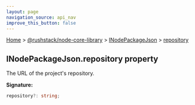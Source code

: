 ```yaml
---
layout: page
navigation_source: api_nav
improve_this_button: false
---
```



[Home](./index.md) &gt; [@rushstack/node-core-library](./node-core-library.md) &gt; [INodePackageJson](./node-core-library.inodepackagejson.md) &gt; [repository](./node-core-library.inodepackagejson.repository.md)

## INodePackageJson.repository property

The URL of the project's repository.

<b>Signature:</b>

```typescript
repository?: string;
```
